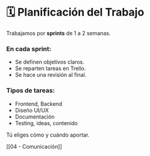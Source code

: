 # 🗓️ Planificación del Trabajo

Trabajamos por **sprints** de 1 a 2 semanas.

### En cada sprint:
- Se definen objetivos claros.
- Se reparten tareas en Trello.
- Se hace una revisión al final.

### Tipos de tareas:
- Frontend, Backend
- Diseño UI/UX
- Documentación
- Testing, ideas, contenido

Tú eliges cómo y cuándo aportar.

[[04 - Comunicación]]
